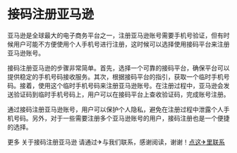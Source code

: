 # 接码注册亚马逊

亚马逊是全球最大的电子商务平台之一，注册亚马逊账号需要手机号验证，但有时候用户可能不方便使用个人手机号进行注册，这时候可以选择使用接码平台来注册亚马逊账号。

接码注册亚马逊的步骤非常简单。首先，选择一个可靠的接码平台，确保平台可以提供稳定的手机号码接收服务。其次，根据接码平台的指引，获取一个临时手机号码。接着，使用这个临时手机号码来注册亚马逊账号。在注册过程中，亚马逊会发送验证码到临时手机号码上，用户可以在接码平台上查收验证码，完成账号注册。

通过接码注册亚马逊账号，用户可以保护个人隐私，避免在注册过程中泄露个人手机号码。另外，对于一些需要注册多个亚马逊账号的用户，接码注册也是一个便捷的选择。

更多 关于接码注册亚马逊 请通过✈与我们联系，感谢阅读，谢谢！[点这✈里联系](https://www.k02.cc)